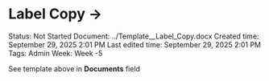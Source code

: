 # Label Copy →

Status: Not Started
Document: ../Template__Label_Copy.docx
Created time: September 29, 2025 2:01 PM
Last edited time: September 29, 2025 2:01 PM
Tags: Admin
Week: Week -5

See template above in **Documents** field